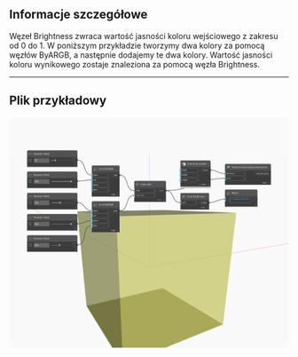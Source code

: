 ## Informacje szczegółowe
Węzeł Brightness zwraca wartość jasności koloru wejściowego z zakresu od 0 do 1. W poniższym przykładzie tworzymy dwa kolory za pomocą węzłów ByARGB, a następnie dodajemy te dwa kolory. Wartość jasności koloru wynikowego zostaje znaleziona za pomocą węzła Brightness.
___
## Plik przykładowy

![Brightness](./DSCore.Color.Brightness_img.jpg)

